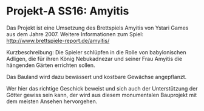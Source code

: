 # Projekt-A SS16: Amyitis

Das Projekt ist eine Umsetzung des Brettspiels Amyitis von Ystari Games aus dem Jahre 2007.
Weitere Informationen zum Spiel: http://www.brettspiele-report.de/amyitis/

Kurzbeschreibung:
Die Spieler schlüpfen in die Rolle von babylonischen Adligen, 
die für ihren König Nebukadnezar und seiner Frau Amyitis die hängenden Gärten errichten sollen.

Das Bauland wird dazu bewässert und kostbare Gewächse angepflanzt.

Wer hier das richtige Geschick beweist und sich auch der Unterstützung der Götter gewiss sein kann, 
der wird aus diesem monumentalen Bauprojekt mit dem meisten Ansehen hervorgehen.
